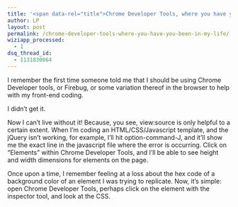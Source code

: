 ```yaml
---
title: '<span data-rel="title">Chrome Developer Tools, where you have you been in my life?</span>'
author: LP
layout: post
permalink: /chrome-developer-tools-where-you-have-you-been-in-my-life/
wiziapp_processed:
  - 1
dsq_thread_id:
  - 1131830064
---
```

<span data-rel="content">

<p>
  I remember the first time someone told me that I should be using Chrome Developer tools, or Firebug, or some variation thereof in the browser to help with my front-end coding.
</p>

<p>
  I didn&#8217;t get it.
</p>

<p>
  Now I can&#8217;t live without it! Because, you see, view:source is only helpful to a certain extent. When I&#8217;m coding an HTML/CSS/Javascript template, and the jQuery isn&#8217;t working, for example, I&#8217;ll hit option-command-J, and it&#8217;ll show me the exact line in the javascript file where the error is occurring. Click on &#8220;Elements&#8221; within Chrome Developer Tools, and I&#8217;ll be able to see height and width dimensions for elements on the page.
</p>

<p>
  Once upon a time, I remember feeling at a loss about the hex code of a background color of an element I was trying to replicate. Now, it&#8217;s simple: open Chrome Developer Tools, perhaps click on the element with the inspector tool, and look at the CSS.
</p></span>